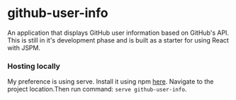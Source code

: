 # github-user-info
An application that displays GitHub user information based on GitHub's API.
This is still in it's development phase and is built as a starter for using React with JSPM.

### Hosting locally
My preference is using serve. Install it using npm [here](https://www.npmjs.com/package/serve).
Navigate to the project location.Then run command: `serve github-user-info`.
